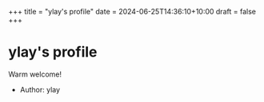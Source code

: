 +++
title = "ylay's profile"
date = 2024-06-25T14:36:10+10:00
draft = false
+++

# ylay's profile

Warm welcome! 
- Author: ylay
